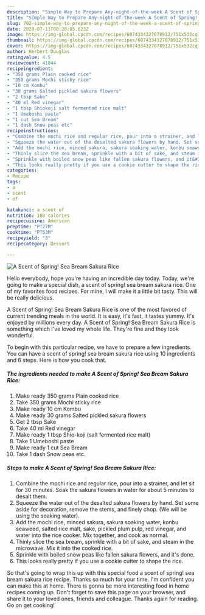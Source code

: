 ```yaml
---
description: "Simple Way to Prepare Any-night-of-the-week A Scent of Spring! Sea Bream Sakura Rice"
title: "Simple Way to Prepare Any-night-of-the-week A Scent of Spring! Sea Bream Sakura Rice"
slug: 702-simple-way-to-prepare-any-night-of-the-week-a-scent-of-spring-sea-bream-sakura-rice
date: 2020-07-11T08:20:05.623Z
image: https://img-global.cpcdn.com/recipes/6074334327078912/751x532cq70/a-scent-of-spring-sea-bream-sakura-rice-recipe-main-photo.jpg
thumbnail: https://img-global.cpcdn.com/recipes/6074334327078912/751x532cq70/a-scent-of-spring-sea-bream-sakura-rice-recipe-main-photo.jpg
cover: https://img-global.cpcdn.com/recipes/6074334327078912/751x532cq70/a-scent-of-spring-sea-bream-sakura-rice-recipe-main-photo.jpg
author: Herbert Douglas
ratingvalue: 4.5
reviewcount: 41044
recipeingredient:
- "350 grams Plain cooked rice"
- "350 grams Mochi sticky rice"
- "10 cm Kombu"
- "30 grams Salted pickled sakura flowers"
- "2 tbsp Sake"
- "40 ml Red vinegar"
- "1 tbsp Shiokoji salt fermented rice malt"
- "1 Umeboshi paste"
- "1 cut Sea Bream"
- "1 dash Snow peas etc"
recipeinstructions:
- "Combine the mochi rice and regular rice, pour into a strainer, and let sit for 30 minutes. Soak the sakura flowers in water for about 5 minutes to desalt them."
- "Squeeze the water out of the desalted sakura flowers by hand. Set some aside for decoration, remove the stems, and finely chop. (We will be using the soaking water)."
- "Add the mochi rice, minced sakura, sakura soaking water, konbu seaweed, salted rice malt, sake, pickled plum pulp, red vinegar, and water into the rice cooker. Mix together, and cook as normal."
- "Thinly slice the sea bream, sprinkle with a bit of sake, and steam in the microwave. Mix it into the cooked rice."
- "Sprinkle with boiled snow peas like fallen sakura flowers, and it&#39;s done."
- "This looks really pretty if you use a cookie cutter to shape the rice."
categories:
- Recipe
tags:
- a
- scent
- of

katakunci: a scent of 
nutrition: 108 calories
recipecuisine: American
preptime: "PT27M"
cooktime: "PT53M"
recipeyield: "3"
recipecategory: Dessert

---
```



![A Scent of Spring! Sea Bream Sakura Rice](https://img-global.cpcdn.com/recipes/6074334327078912/751x532cq70/a-scent-of-spring-sea-bream-sakura-rice-recipe-main-photo.jpg)

Hello everybody, hope you're having an incredible day today. Today, we're going to make a special dish, a scent of spring! sea bream sakura rice. One of my favorites food recipes. For mine, I will make it a little bit tasty. This will be really delicious.

A Scent of Spring! Sea Bream Sakura Rice is one of the most favored of current trending meals in the world. It is easy, it's fast, it tastes yummy. It's enjoyed by millions every day. A Scent of Spring! Sea Bream Sakura Rice is something which I've loved my whole life. They're fine and they look wonderful.




To begin with this particular recipe, we have to prepare a few ingredients. You can have a scent of spring! sea bream sakura rice using 10 ingredients and 6 steps. Here is how you cook that.

<!--inarticleads1-->

##### The ingredients needed to make A Scent of Spring! Sea Bream Sakura Rice:

1. Make ready 350 grams Plain cooked rice
1. Take 350 grams Mochi sticky rice
1. Make ready 10 cm Kombu
1. Make ready 30 grams Salted pickled sakura flowers
1. Get 2 tbsp Sake
1. Take 40 ml Red vinegar
1. Make ready 1 tbsp Shio-koji (salt fermented rice malt)
1. Take 1 Umeboshi paste
1. Make ready 1 cut Sea Bream
1. Take 1 dash Snow peas etc.




<!--inarticleads2-->

##### Steps to make A Scent of Spring! Sea Bream Sakura Rice:

1. Combine the mochi rice and regular rice, pour into a strainer, and let sit for 30 minutes. Soak the sakura flowers in water for about 5 minutes to desalt them.
1. Squeeze the water out of the desalted sakura flowers by hand. Set some aside for decoration, remove the stems, and finely chop. (We will be using the soaking water).
1. Add the mochi rice, minced sakura, sakura soaking water, konbu seaweed, salted rice malt, sake, pickled plum pulp, red vinegar, and water into the rice cooker. Mix together, and cook as normal.
1. Thinly slice the sea bream, sprinkle with a bit of sake, and steam in the microwave. Mix it into the cooked rice.
1. Sprinkle with boiled snow peas like fallen sakura flowers, and it&#39;s done.
1. This looks really pretty if you use a cookie cutter to shape the rice.




So that's going to wrap this up with this special food a scent of spring! sea bream sakura rice recipe. Thanks so much for your time. I'm confident you can make this at home. There is gonna be more interesting food in home recipes coming up. Don't forget to save this page on your browser, and share it to your loved ones, friends and colleague. Thanks again for reading. Go on get cooking!
